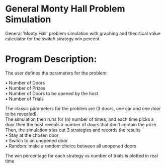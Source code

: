 # General Monty Hall Problem Simulation
 General 'Monty Hall' problem simulation with graphing  and theortical value calculator for the switch strategy win percent

# Program Description: 
The user defines the parameters for the problem:

•	Number of Doors \
•	Number of Prizes \
•	Number of Doors to be opened by the host \
•	Number of Trials 

The classic parameters for the problem are (3 doors, one car and one door to be revealed).  \
The simulation then runs for (n) number of times, and each time picks a door then the host reveals a number of doors that don’t contain the prize. Then, the simulation tries out 3 strategies and records the results \
 •	 Stay at the chosen door \
 •	 Switch to an unopened door \
 •	 Random: make a random choice between all unopened doors 
 
The win percentage for each strategy vs number of trials is plotted in real time 


